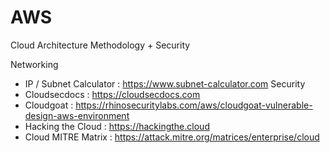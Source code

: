 # AWS

Cloud Architecture Methodology + Security 
 
Networking
 - IP / Subnet Calculator : https://www.subnet-calculator.com
Security
 - Cloudsecdocs : https://cloudsecdocs.com
 - Cloudgoat : https://rhinosecuritylabs.com/aws/cloudgoat-vulnerable-design-aws-environment
 - Hacking the Cloud : https://hackingthe.cloud
 - Cloud MITRE Matrix : https://attack.mitre.org/matrices/enterprise/cloud
